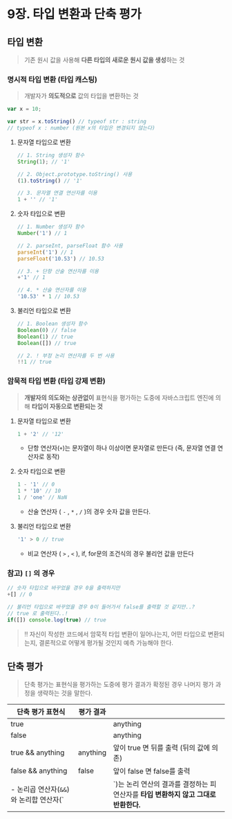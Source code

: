 # 9장. 타입 변환과 단축 평가

## 타입 변환

> 기존 원시 값을 사용해 **다른 타입의 새로운 원시 값을 생성**하는 것
> 

### 명시적 타입 변환 (타입 캐스팅)

> 개발자가 **의도적으로** 값의 타입을 변환하는 것
> 

```jsx
var x = 10;

var str = x.toString() // typeof str : string
// typeof x : number (원본 x의 타입은 변경되지 않는다)
```

1. 문자열 타입으로 변환
    
    ```jsx
    // 1. String 생성자 함수
    String(1); // '1'
    
    // 2. Object.prototype.toString() 사용
    (1).toString() // '1'
    
    // 3. 문자열 연결 연산자를 이용
    1 + '' // '1'
    ```
    

1. 숫자 타입으로 변환
    
    ```jsx
    // 1. Number 생성자 함수
    Number('1') // 1
    
    // 2. parseInt, parseFloat 함수 사용
    parseInt('1') // 1
    parseFloat('10.53') // 10.53
    
    // 3. + 단항 산술 연산자를 이용
    +'1' // 1
    
    // 4. * 산술 연산자를 이용
    '10.53' * 1 // 10.53
    ```
    

1. 불리언 타입으로 변환
    
    ```jsx
    // 1. Boolean 생성자 함수
    Boolean(0) // false
    Boolean(1) // true
    Boolean([]) // true
    
    // 2. ! 부정 논리 연산자를 두 번 사용
    !!1 // true
    ```
    

### 암묵적 타입 변환 (타입 강제 변환)

> **개발자의 의도와는 상관없이** 표현식을 평가하는 도중에 자바스크립트 엔진에 의해 **타입이 자동으로 변환되는 것**
> 

1. 문자열 타입으로 변환
    
    ```jsx
    1 + '2' // '12'
    ```
    
    - 단항 연산자(`+`)는 문자열이 하나 이상이면 문자열로 만든다 (즉, 문자열 연결 연산자로 동작)
    
2. 숫자 타입으로 변환
    
    ```jsx
    1 - '1' // 0
    1 * '10' // 10
    1 / 'one' // NaN
    ```
    
    - 산술 연산자 ( `-` , `*` , `/` )의 경우 숫자 값을 만든다.
    
3. 불리언 타입으로 변환
    
    ```jsx
    '1' > 0 // true
    ```
    
    - 비교 연산자 ( `>` , `<` ), if, for문의 조건식의 경우 불리언 값을 만든다
    

### 참고) `[]` 의 경우

```jsx
// 숫자 타입으로 바꾸었을 경우 0을 출력하지만
+[] // 0

// 불리언 타입으로 바꾸었을 경우 0이 들어가서 false를 출력할 것 같지만..?
// true 로 출력된다..!
if([]) console.log(true) // true
```

> ‼️ 자신이 작성한 코드에서 암묵적 타입 변환이 일어나는지, 어떤 타입으로 변환되는지, 결론적으로 어떻게 평가될 것인지 예측 가능해야 한다.
> 

## 단축 평가

> 단축 평가는 표현식을 평가하는 도중에 평가 결과가 확정된 경우 나머지 평가 과정을 생략하는 것을 말한다.
> 

| 단축 평가 표현식 | 평가 결과 |  |
| --- | --- | --- |
| true || anything | true | 앞이 true 면 true를 출력 |
| false || anything | anything | 앞이 false 면 뒤를 출력 (뒤의 값에 의존) |
| true && anything | anything | 앞이 true 면 뒤를 출력 (뒤의 값에 의존) |
| false && anything | false | 앞이 false 면 false를 출력 |
- 논리곱 연산자(`&&`)와 논리합 연산자(`||`)는 논리 연산의 결과를 결정하는 피연산자를 **타입 변환하지 않고 그대로 반환한다.**